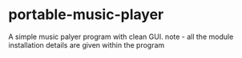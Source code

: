 # portable-music-player
A simple music palyer program with clean GUI.
note - all the module installation details are given within the program
